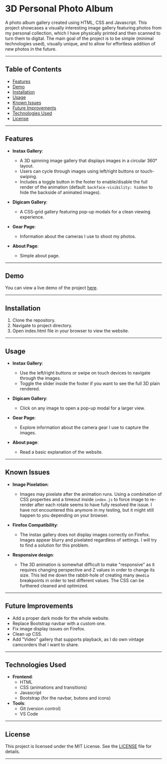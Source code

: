 # 3D Personal Photo Album

A photo album gallery created using HTML, CSS and Javascript. This project showcases a visually interesting image gallery featuring photos from my personal collection, which I have physically printed and then scanned to turn them to digital. The main goal of the project is to be simple (minimal technologies used), visually unique, and to allow for effortless addition of new photos in the future.

---

## Table of Contents
- [Features](#features)
- [Demo](#demo)
- [Installation](#installation)
- [Usage](#usage)
- [Known Issues](#known-issues)
- [Future Improvements](#future-improvements)
- [Technologies Used](#technologies-used)
- [License](#license)

---

## Features

- **Instax Gallery**:
  - A 3D spinning image gallery that displays images in a circular 360° layout.
  - Users can cycle through images using left/right buttons or touch-swiping.
  - Includes a toggle button in the footer to enable/disable the full render of the animation (default: `backface-visibility: hidden` to hide the backside of animated images).

- **Digicam Gallery**:
  - A CSS-grid gallery featuring pop-up modals for a clean viewing experience.

- **Gear Page**:
  - Information about the cameras I use to shoot my photos.

- **About Page**:
  - Simple about page.

---

## Demo

You can view a live demo of the project [here](#).

---

## Installation

1. Clone the repository.
2. Navigate to project directory.
3. Open index.html file in your browser to view the website.

--- 

## Usage

- **Instax Gallery**:
  - Use the left/right buttons or swipe on touch devices to navigate through the images.
  - Toggle the slider inside the footer if you want to see the full 3D plain rendered.

- **Digicam Gallery**:
  - Click on any image to open a pop-up modal for a larger view.

- **Gear Page**:
  - Explore information about the camera gear I use to capture the images.

- **About page**:
  - Read a basic explanation of the website.

---

## Known Issues

- **Image Pixelation**:
  - Images may pixelate after the animation runs. Using a combination of CSS properties and a timeout inside `index.js` to force image to re-render after each rotate seems to have fully resolved the issue. I have not encountered this anymore in my testing, but it might still happen to you depending on your browser.

- **Firefox Compatibility**:
  - The instax gallery does not display images correctly on Firefox. Images appear blurry and pixelated regardless of settings. I will try to find a solution for this problem.

- **Responsive design**:
  - The 3D animation is somewhat difficult to make "responsive" as it requires changing perspective and Z values in order to change its size. This led me down the rabbit-hole of creating many `@media` breakpoints in order to test different values. The CSS can be furthered cleaned and optimized.

---

## Future Improvements
  - Add a proper dark mode for the whole website.
  - Replace Bootstrap navbar with a custom one.
  - Fix image display issues on Firefox.
  - Clean up CSS.
  - Add "Video" gallery that supports playback, as I do own vintage camcorders that I want to share.

---

## Technologies Used
  - **Frontend**:
    - HTML
    - CSS (animations and transitions)
    - Javascript
    - Bootstrap (for the navbar, butons and icons)
  - **Tools**:
    - Git (version control)
    - VS Code

---

## License

This project is licensed under the MIT License. See the [LICENSE](LICENSE) file for details.

---